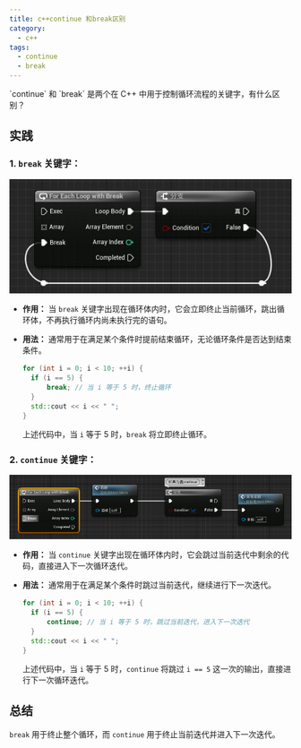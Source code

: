```yaml
---
title: c++continue 和break区别
category:
  - c++
tags:
  - continue
  - break
---
```

<ChatMessage avatar="../../../assets/emoji/dsyj.png" :avatarWidth="40">
`continue` 和 `break` 是两个在 C++ 中用于控制循环流程的关键字，有什么区别？
</ChatMessage>

## 实践

### 1. **`break` 关键字：**

   ![整个蓝图块的过程为for循环](..%2Fassets%2Fbreak.jpg)

- **作用：** 当 `break` 关键字出现在循环体内时，它会立即终止当前循环，跳出循环体，不再执行循环内尚未执行完的语句。
- **用法：** 通常用于在满足某个条件时提前结束循环，无论循环条件是否达到结束条件。

   ```cpp
   for (int i = 0; i < 10; ++i) {
     if (i == 5) {
         break; // 当 i 等于 5 时，终止循环
     }
     std::cout << i << " ";
   }
   ```
   上述代码中，当 `i` 等于 5 时，`break` 将立即终止循环。

### 2. **`continue` 关键字：**

 ![整个蓝图块的过程为for循环](..%2Fassets%2Fcontinue.png)

- **作用：** 当 `continue` 关键字出现在循环体内时，它会跳过当前迭代中剩余的代码，直接进入下一次循环迭代。
- **用法：** 通常用于在满足某个条件时跳过当前迭代，继续进行下一次迭代。

   ```cpp
   for (int i = 0; i < 10; ++i) {
     if (i == 5) {
         continue; // 当 i 等于 5 时，跳过当前迭代，进入下一次迭代
     }
     std::cout << i << " ";
   }
   ```

   上述代码中，当 `i` 等于 5 时，`continue` 将跳过 `i == 5` 这一次的输出，直接进行下一次循环迭代。

## 总结

`break` 用于终止整个循环，而 `continue` 用于终止当前迭代并进入下一次迭代。